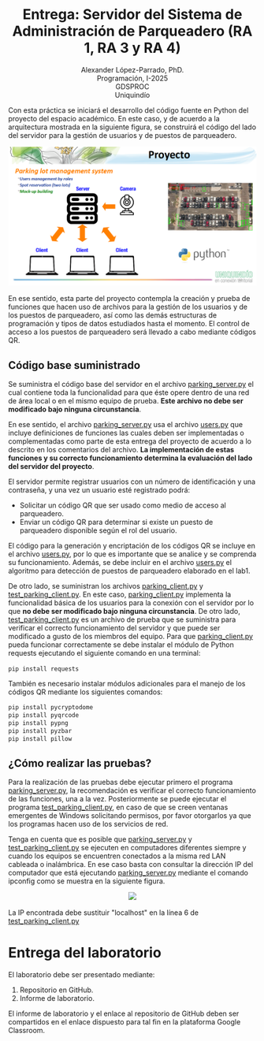<h1 align="center">
Entrega: Servidor del Sistema de Administración de Parqueadero (RA 1, RA 3 y RA 4) <br />
 </h1>
 <p align="center">
Alexander López-Parrado, PhD. <br />
Programación, I-2025 <br />
GDSPROC <br />
Uniquindío <br />
</p>

Con esta práctica se iniciará el desarrollo del código fuente en Python del proyecto del espacio académico. En este caso, y de acuerdo a la arquitectura mostrada en la siguiente figura, se construirá el código del lado del servidor para la gestión de usuarios y de puestos de parqueadero.

<p align="center">
<img  src="proyecto.png" width="800" >
</p>
En ese sentido, esta parte del proyecto contempla la creación y prueba de funciones que hacen uso de archivos para la gestión de los usuarios y de los puestos de parqueadero, así como las demás estructuras de programación y tipos de datos estudiados hasta el momento. El control de acceso a los puestos de parqueadero será llevado a cabo mediante códigos QR.

## Código base suministrado

Se suministra el código base del servidor en el archivo [parking_server.py](parking_server.py) el cual contiene toda la funcionalidad para que éste opere dentro de una red de área local o en el mismo equipo de prueba. **Este archivo no debe ser modificado bajo ninguna circunstancia**.

En ese sentido, el archivo [parking_server.py](parking_server.py) usa el archivo [users.py](users.py) que incluye definiciones de funciones las cuales deben ser implementadas o complementadas como parte de esta entrega del proyecto de acuerdo a lo descrito en los comentarios del archivo. **La implementación de estas funciones y su correcto funcionamiento determina la evaluación del lado del servidor del proyecto**.

El servidor permite registrar usuarios con un número de identificación y una contraseña, y una vez un usuario esté registrado podrá:

* Solicitar un código QR que ser usado como medio de acceso al parqueadero.
* Enviar un código QR para determinar si existe un puesto de parqueadero disponible según el rol del usuario.

El código para la generación y encriptación de los códigos QR se incluye en el archivo [users.py](users.py), por lo que es importante que se analice y se comprenda su funcionamiento. Además, se debe incluir en el archivo [users.py](users.py) el algoritmo para detección de puestos de parqueadero elaborado en el lab1.

De otro lado, se suministran los archivos [parking_client.py](parking_client.py) y [test_parking_client.py](test_parking_client.py). En este caso, [parking_client.py](parking_client.py) implementa la funcionalidad básica de los usuarios para la conexión con el servidor por lo que **no debe ser modificado bajo ninguna circunstancia**. De otro lado, [test_parking_client.py](test_parking_client.py) es un archivo de prueba que se suministra para verificar el correcto funcionamiento del servidor y que puede ser modificado a gusto de los miembros del equipo. Para que [parking_client.py](parking_client.py) pueda funcionar correctamente se debe instalar el módulo de Python requests ejecutando el siguiente comando en una terminal:

``` pip install requests ```

También es necesario instalar módulos adicionales para el manejo de los códigos QR mediante los siguientes comandos:

```
pip install pycryptodome
pip install pyqrcode
pip install pypng
pip install pyzbar
pip install pillow
```

## ¿Cómo realizar las pruebas?

Para la realización de las pruebas debe ejecutar primero el programa [parking_server.py](parking_server.py), la recomendación es verificar el correcto funcionamiento de las funciones, una a la vez. Posteriormente se puede ejecutar el programa [test_parking_client.py](test_parking_client.py), en caso de que se creen ventanas emergentes de Windows solicitando permisos, por favor otorgarlos ya que los programas hacen uso de los servicios de red. 

Tenga en cuenta que es posible que [parking_server.py](parking_server.py) y [test_parking_client.py](test_parking_client.py) se ejecuten en computadores diferentes siempre y cuando los equipos se encuentren conectados a la misma red LAN cableada o inalámbrica. En ese caso basta con consultar la dirección IP del computador que está ejecutando [parking_server.py](parking_server.py) mediante el comando ipconfig como se muestra en la siguiente figura.


<p align="center">
<img  src="Captura de pantalla (2).png" width="800" >
</p>

La IP encontrada debe sustituir "localhost" en la línea 6 de [test_parking_client.py](https://github.com/parrado/lab2/blob/c80a0f73b9324b082ebea63a3377358d36a4c8d8/test_trivia_client.py#L6#L6)

# Entrega del laboratorio

El laboratorio debe ser presentado mediante:

1. Repositorio en GitHub.
2. Informe de laboratorio.

El informe de laboratorio y el enlace al repositorio de GitHub deben ser compartidos en el enlace dispuesto para tal fin en la plataforma Google Classroom.
